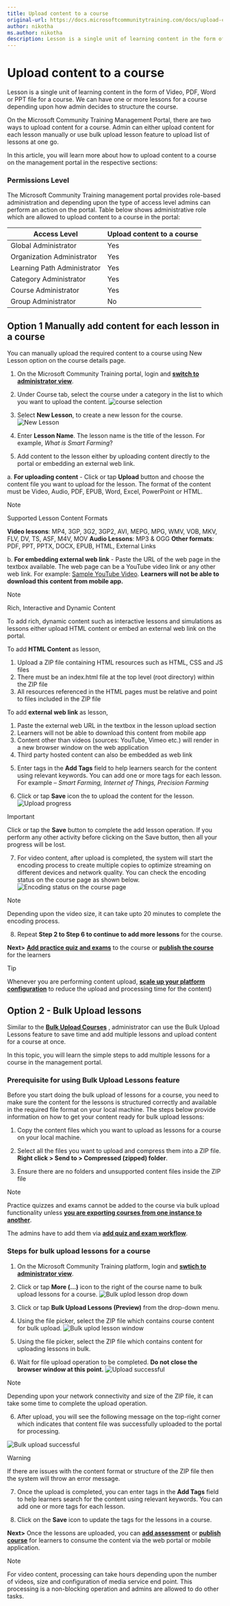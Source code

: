 ```yaml
---
title: Upload content to a course
original-url: https://docs.microsoftcommunitytraining.com/docs/upload-content-to-a-course
author: nikotha
ms.author: nikotha
description: Lesson is a single unit of learning content in the form of Video, PDF, Word or PPT file for a course.
---
```


# Upload content to a course

Lesson is a single unit of learning content in the form of Video, PDF, Word or PPT file for a course. We can have one or more lessons for a course depending upon how admin decides to structure the course. 

On the Microsoft Community Training Management Portal, there are two ways to upload content for a course. Admin can either upload content for each lesson manually or use bulk upload lesson feature to upload list of lessons at one go. 

In this article, you will learn more about how to upload content to a course on the management portal in the respective sections:

### Permissions Level

The Microsoft Community Training 
management portal provides role-based administration and depending upon the type of access level admins can perform an action on the portal. Table below shows administrative role which are allowed to upload content to a course in the portal:

| Access Level  | Upload content to a course |
| --- | --- |
| Global Administrator | Yes |
| Organization Administrator | Yes |
| Learning Path Administrator | Yes |
| Category Administrator | Yes|
| Course Administrator | Yes |
| Group Administrator | No |

## Option 1 Manually add content for each lesson in a course

You can manually upload the required content to a course using New Lesson option on the course details page.

1.	On the Microsoft Community Training portal, login and [**switch to administrator view**](https://microsoftindia.document360.io/docs/configure-platform#step-2--switch-to-administrator-view-of-the-portal).

2.	Under Course tab, select the course under a category in the list  to which you want to upload the content.
![course selection](../../../media/course%20selection.png)

3. Select **New Lesson**, to create a new lesson for the course.
![New Lesson](../../../media/New%20Lesson.png)

4.	Enter **Lesson Name**. The lesson name is the title of the lesson. For example, *What is Smart Farming*?

5.	Add content to the lesson either by uploading content directly to the portal or embedding an external web link.

a. **For uploading content** - Click or tap **Upload** button and choose the content file you want to upload for the lesson. The format of the content must be Video, Audio, PDF, EPUB, Word, Excel, PowerPoint or HTML.

> [!NOTE]
> Supported Lesson Content Formats
> 
> **Video lessons**: MP4, 3GP, 3G2, 3GP2, AVI, MEPG, MPG, WMV, VOB, MKV, FLV, DV, TS, ASF, M4V, MOV
> **Audio Lessons**: MP3 & OGG
> **Other formats**: PDF, PPT, PPTX, DOCX, EPUB, HTML, External Links

b. **For embedding external web link** - Paste the URL of the web page in the textbox available. The web page can be a YouTube video link or any other web link. For example: [Sample YouTube Video](https://youtu.be/hWY8t_QSOU4). **Learners will not be able to download this content from mobile app.**
    
> [!NOTE]
> Rich, Interactive and Dynamic Content
> 
> To add rich, dynamic content such as interactive lessons and simulations as lessons either upload HTML content or embed an external web link on the portal.
>
> To add **HTML Content** as lesson,
> 1. Upload a ZIP file containing HTML resources such as HTML, CSS and JS files
> 2. There must be an index.html file at the top level (root directory) within the ZIP file
> 3. All resources referenced in the HTML pages must be relative and point to files included in the ZIP file
>
> To add **external web link** as lesson,
> 1. Paste the external web URL in the textbox in the lesson upload section
> 2. Learners will not be able to download this content from mobile app
> 3. Content other than videos (sources: YouTube, Vimeo etc.) will render in a new browser window on the web application
> 4. Third party hosted content can also be embedded as web link

5.	Enter tags in the **Add Tags** field to help learners search for the content using relevant keywords. You can add one or more tags for each lesson. For example – *Smart Farming, Internet of Things, Precision Farming*

6.	Click or tap **Save**  icon the to upload the content for the lesson.
![Upload progress](../../../media/Upload%20progress.png)

> [!IMPORTANT]
> Click or tap the **Save** button to complete the add lesson operation. If you perform any other activity before clicking on the Save button, then all your progress will be lost.

7.	For video content, after upload is completed, the system will start the encoding process to create multiple copies to optimize streaming on different devices and network quality. You can check the encoding status on the course page as shown below.
![Encoding status on the course page](../../../media/image%2849%29.png)

> [!NOTE]
> Depending upon the video size, it can take upto 20 minutes to complete the encoding process.

8.	Repeat **Step 2 to Step 6 to continue to add more lessons** for the course.

**Next>**  [**Add practice quiz and exams**](https://microsoftindia.document360.io/docs/create-practice-course-and-exam) to the course or  [**publish the course**](https://microsoftindia.document360.io/docs/publishing-course) for the learners

> [!TIP]
>  Whenever you are performing content upload, [**scale up your platform configuration**](../../../infrastructure-management/configure-your-platform-infrastructure/4_scale-up-instance-configuration.md) to reduce the upload and processing time for the content)

## Option 2 - Bulk Upload lessons
Similar to the [**Bulk Upload Courses**](https://microsoftindia.document360.io/docs/create-a-course#steps-for-bulk-upload-courses-to-the-portal) , administrator can use the Bulk Upload Lessons feature to save time and add multiple lessons and upload content for a course at once. 

In this topic, you will learn the simple steps to add multiple lessons for a course in the management portal.

### Prerequisite for using Bulk Upload Lessons feature

Before you start doing the bulk upload of lessons for a course, you need to make sure the content for the lessons is structured correctly and available in the required file format <!-- ([**Sample bulk upload lessons file**](../../../media/bulk-upload-sample-lessons.zip)) --> on your local machine. The steps below provide information on how to get your content ready for bulk upload lessons:

1.	Copy the content files which you want to upload as lessons for a course on your local machine.

2.	Select all the files you want to upload and compress them into a ZIP file. **Right click > Send to > Compressed (zipped) folder**.

3.	Ensure there are no folders and unsupported content files inside the ZIP file 

> [!NOTE]
> Practice quizzes and exams cannot be added to the course via bulk upload functionality unless [**you are exporting courses from one instance to another**](../../../content-management/manage-content/manage-course-category/6_move-course-content-across-training-instance.md).
> 
> The admins have to add them via [**add quiz and exam workflow**](../../../content-management/create-content/create-course-category/6_add-practice-course-and-exam.md).

### Steps for bulk upload lessons for a course

1.	On the Microsoft Community Training  platform, login and [**swtich to administrator view**](https://microsoftindia.document360.io/docs/configure-platform#step-2--switch-to-administrator-view-of-the-portal).

2.	Click or tap **More (...)** icon to the right of the course name to bulk upload lessons for a course.
![Bulk uplod lesson drop down](../../../media/Bulk%20uplod%20lesson%20drop%20down.png)

3. Click or tap **Bulk Upload Lessons (Preview)** from the drop-down menu.

3. Using the file picker, select the ZIP file which contains course content for bulk upload.
![Bulk uplod lesson window](../../../media/Bulk%20uplod%20lesson%20window.png)

4. Using the file picker, select the ZIP file which contains content for uploading lessons in bulk.

5.	Wait for file upload operation to be completed. **Do not close the browser window at this point.**
![Upload successful](../../../media/Upload%20successful.png)

> [!NOTE]
> Depending upon your network connectivity and size of the ZIP file, it can take some time to complete the upload operation.

6.	After upload, you will see the following message on the top-right corner which indicates that content file was successfully uploaded to the portal for processing.

![Bulk upload successful](../../../media/Bulk%20upload%20successful.png)

> [!WARNING]
> If there are issues with the content format or structure of the ZIP file then the system will throw an error message.

7.	Once the upload is completed, you can enter tags in the **Add Tags** field to help learners search for the content using relevant keywords. You can add one or more tags for each lesson.

8. Click on the **Save** icon to update the tags for the lessons in a course.

**Next>** Once the lessons are uploaded, you can [**add assessment**](https://microsoftindia.document360.io/docs/create-practice-course-and-exam) or **[publish course](https://microsoftindia.document360.io/docs/publishing-course)** for learners to consume the content via the web portal or mobile application.  

> [!NOTE]
> For video content, processing can take hours depending upon the number of videos, size and configuration of media service end point. This processing is a non-blocking operation and admins are allowed to do other tasks.